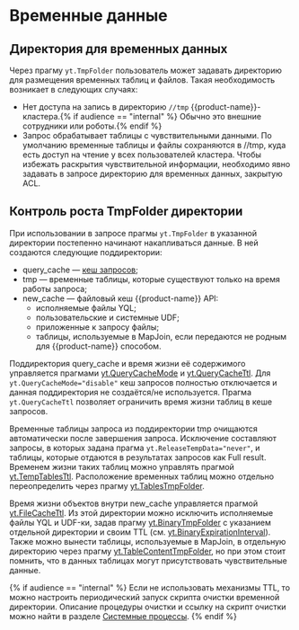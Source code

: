 # Временные данные

## Директория для временных данных

Через прагму `yt.TmpFolder` пользователь может задавать директорию для размещения временных таблиц и файлов. Такая необходимость возникает в следующих случаях:
* Нет доступа на запись в директорию `//tmp` {{product-name}}-кластера.{% if audience == "internal" %} Обычно это внешние сотрудники или роботы.{% endif %}
* Запрос обрабатывает таблицы с чувствительными данными. По умолчанию временные таблицы и файлы сохраняются в //tmp, куда есть доступ на чтение у всех пользователей кластера. Чтобы избежать раскрытия чувствительной информации, необходимо явно задавать в запросе директорию для временных данных, закрытую ACL.

## Контроль роста TmpFolder директории

При использовании в запросе прагмы `yt.TmpFolder` в указанной директории постепенно начинают накапливаться данные. В ней создаются следующие поддиректории:

* query_cache &mdash; [кеш запросов](../syntax/pragma#querycache);
* tmp &mdash; временные таблицы, которые существуют только на время работы запроса;
* new_cache &mdash; файловый кеш {{product-name}} API:
    * исполняемые файлы YQL;
    * пользовательские и системные UDF;
    * приложенные к запросу файлы;
    * таблицы, используемые в MapJoin, если передаются не родным для {{product-name}} способом.

Поддиректория query_cache и время жизни её содержимого управляется прагмами [yt.QueryCacheMode](../syntax/pragma#querycache) и [yt.QueryCacheTtl](../syntax/pragma#ytquerycachettl). Для `yt.QueryCacheMode="disable"` кеш запросов полностью отключается и данная поддиректория не создаётся/не используется. Прагма `yt.QueryCacheTtl` позволяет ограничить время жизни таблиц в кеше запросов.

Временные таблицы запроса из поддиректории tmp очищаются автоматически после завершения запроса. Исключение составляют запросы, в которых задана прагма `yt.ReleaseTempData="never"`, и таблицы, которые отдаются в результатах запросов как Full result. Временем жизни таких таблиц можно управлять прагмой [yt.TempTablesTtl](../syntax/pragma#yttemptablesttl). Расположение временных таблиц можно отдельно переопределить через прагму [yt.TablesTmpFolder](../syntax/pragma#yttablestmpfolder).

Время жизни объектов внутри new_cache управляется прагмой [yt.FileCacheTtl](../syntax/pragma#ytfilecachettl). Из этой директории можно исключить исполняемые файлы YQL и UDF-ки, задав прагму [yt.BinaryTmpFolder](../syntax/pragma#ytbinarytmpfolder) с указанием отдельной директории и своим TTL (см. [yt.BinaryExpirationInterval](../syntax/pragma#ytbinaryexpirationinterval)). Также можно вынести таблицы, используемые в MapJoin, в отдельную директорию через прагму [yt.TableContentTmpFolder](../syntax/pragma#yt.tablecontenttmpfolder), но при этом стоит помнить, что в данных таблицах могут присутствовать чувствительные данные.

{% if audience == "internal" %}
Если не использовать механизмы TTL, то можно настроить периодический запуск скрипта очистки временной директории. Описание процедуры очистки и ссылку на скрипт очистки можно найти в разделе [Системные процессы]({{yt-docs-root}}/user-guide/storage/regular-system-processes#tmp_cleaning).
{% endif %}
